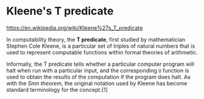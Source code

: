 # Kleene's T predicate

https://en.wikipedia.org/wiki/Kleene%27s_T_predicate

In computability theory, the **T predicate**, first studied by mathematician Stephen Cole Kleene, is a particular set of triples of natural numbers that is used to represent computable functions within formal theories of arithmetic.

Informally, the T predicate tells whether a particular computer program will halt when run with a particular input, and the corresponding `U` function is used to obtain the results of the computation if the program does halt. As with the *Smn theorem*, the original notation used by Kleene has become standard terminology for the concept.[1]
